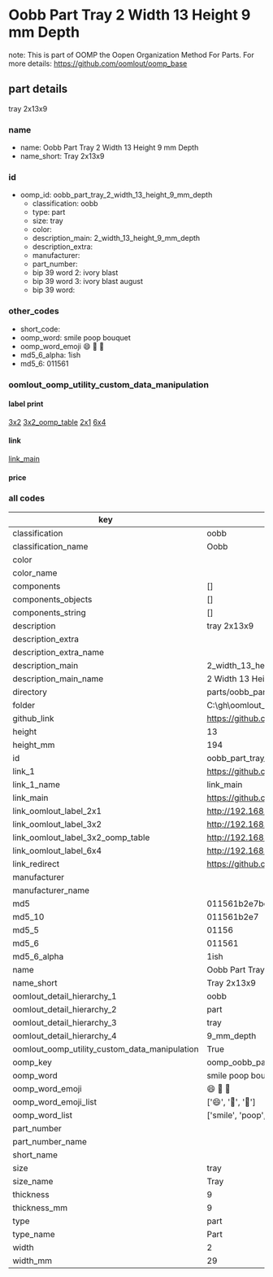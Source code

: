 # Oobb Part Tray 2 Width 13 Height 9 mm Depth  

note: This is part of OOMP the Oopen Organization Method For Parts. For more details: https://github.com/oomlout/oomp_base

##  part details
  



tray 2x13x9



### name
* name: Oobb Part Tray 2 Width 13 Height 9 mm Depth
* name_short: Tray 2x13x9 
### id
* oomp_id: oobb_part_tray_2_width_13_height_9_mm_depth
  * classification: oobb
  * type: part
  * size: tray
  * color: 
  * description_main: 2_width_13_height_9_mm_depth
  * description_extra: 
  * manufacturer: 
  * part_number: 
  * bip 39 word 2: ivory blast
  * bip 39 word 3: ivory blast august
  * bip 39 word: 

### other_codes
* short_code: 
* oomp_word: smile poop bouquet
* oomp_word_emoji :smile: :poop: :bouquet:
* md5_6_alpha: 1ish
* md5_6: 011561






### oomlout_oomp_utility_custom_data_manipulation
#### label print
[3x2](http://192.168.1.245:1112/?label=oomp%201ish)
[3x2_oomp_table](http://192.168.1.108:1112/?label=oomp%201ish)
[2x1](http://192.168.1.242:1112/?label=oomp%201ish)
[6x4](http://192.168.1.55:1112/?label=oomp%201ish)    

#### link

[link_main](https://github.com/oomlout/oomlout_oobb_version_4_generated_parts/tree/main/navigation_oomp/oobb/part/tray/2_width_13_height_9_mm_depth/part)                              

#### price







### all codes 
| key | value |  
| --- | --- |  
| classification | oobb |  
| classification_name | Oobb |  
| color |  |  
| color_name |  |  
| components | [] |  
| components_objects | [] |  
| components_string | [] |  
| description | tray 2x13x9 |  
| description_extra |  |  
| description_extra_name |  |  
| description_main | 2_width_13_height_9_mm_depth |  
| description_main_name | 2 Width 13 Height 9 mm Depth |  
| directory | parts/oobb_part_tray_2_width_13_height_9_mm_depth |  
| folder | C:\gh\oomlout_oobb_version_4_generated_parts\parts\oobb_part_tray_2_width_13_height_9_mm_depth |  
| github_link | https://github.com/oomlout/oomlout_oomp_part_src/tree/main/parts/oobb_part_tray_2_width_13_height_9_mm_depth |  
| height | 13 |  
| height_mm | 194 |  
| id | oobb_part_tray_2_width_13_height_9_mm_depth |  
| link_1 | https://github.com/oomlout/oomlout_oobb_version_4_generated_parts/tree/main/navigation_oomp/oobb/part/tray/2_width_13_height_9_mm_depth/part |  
| link_1_name | link_main |  
| link_main | https://github.com/oomlout/oomlout_oobb_version_4_generated_parts/tree/main/navigation_oomp/oobb/part/tray/2_width_13_height_9_mm_depth/part |  
| link_oomlout_label_2x1 | http://192.168.1.242:1112/?label=oomp%201ish |  
| link_oomlout_label_3x2 | http://192.168.1.245:1112/?label=oomp%201ish |  
| link_oomlout_label_3x2_oomp_table | http://192.168.1.108:1112/?label=oomp%201ish |  
| link_oomlout_label_6x4 | http://192.168.1.55:1112/?label=oomp%201ish |  
| link_redirect | https://github.com/oomlout/oomlout_oobb_version_4_generated_parts/tree/main/parts/oobb_tray_02_13_09 |  
| manufacturer |  |  
| manufacturer_name |  |  
| md5 | 011561b2e7bc133b91c43e7e1e45dbb7 |  
| md5_10 | 011561b2e7 |  
| md5_5 | 01156 |  
| md5_6 | 011561 |  
| md5_6_alpha | 1ish |  
| name | Oobb Part Tray 2 Width 13 Height 9 mm Depth |  
| name_short | Tray 2x13x9  |  
| oomlout_detail_hierarchy_1 | oobb |  
| oomlout_detail_hierarchy_2 | part |  
| oomlout_detail_hierarchy_3 | tray |  
| oomlout_detail_hierarchy_4 | 9_mm_depth |  
| oomlout_oomp_utility_custom_data_manipulation | True |  
| oomp_key | oomp_oobb_part_tray_2_width_13_height_9_mm_depth |  
| oomp_word | smile poop bouquet |  
| oomp_word_emoji | :smile: :poop: :bouquet: |  
| oomp_word_emoji_list | [':smile:', ':poop:', ':bouquet:'] |  
| oomp_word_list | ['smile', 'poop', 'bouquet'] |  
| part_number |  |  
| part_number_name |  |  
| short_name |  |  
| size | tray |  
| size_name | Tray |  
| thickness | 9 |  
| thickness_mm | 9 |  
| type | part |  
| type_name | Part |  
| width | 2 |  
| width_mm | 29 |  
